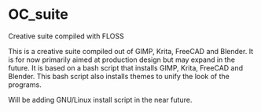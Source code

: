 # OC_suite
Creative suite compiled with FLOSS

This is a creative suite compiled out of GIMP, Krita, FreeCAD and Blender. 
It is for now primarily aimed at production design but may expand in the future.
It is based on a bash script that installs GIMP, Krita, FreeCAD and Blender. 
This bash script also installs themes to unify the look of the programs. 

Will be adding GNU/Linux install script in the near future.

